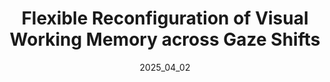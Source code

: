 ---
title: "Flexible Reconfiguration of Visual Working Memory across Gaze Shifts"
collection: publications
category: manuscripts
permalink: /publication/2025_04_VWM_eyeMovements
date: 2025_04_02
venue: 'Cosyne 2025'
paperurl: 'https://elifesciences.org/reviewed-preprints/97098'
citation: 'Raya DV, Sridhar D. (2025). Flexible Reconfiguration of Visual Working Memory across gaze shifts &quot;  &quot; <i> Cosyne 2025 </i>.'
---